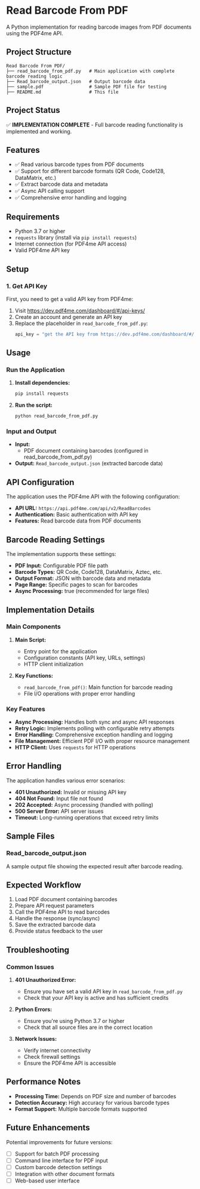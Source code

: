 # Read Barcode From PDF

A Python implementation for reading barcode images from PDF documents using the PDF4me API.

## Project Structure

```
Read Barcode From PDF/
├── read_barcode_from_pdf.py   # Main application with complete barcode reading logic
├── Read_barcode_output.json   # Output barcode data
├── sample.pdf                 # Sample PDF file for testing
├── README.md                  # This file
```

## Project Status

✅ **IMPLEMENTATION COMPLETE** - Full barcode reading functionality is implemented and working.

## Features

- ✅ Read various barcode types from PDF documents
- ✅ Support for different barcode formats (QR Code, Code128, DataMatrix, etc.)
- ✅ Extract barcode data and metadata
- ✅ Async API calling support
- ✅ Comprehensive error handling and logging

## Requirements

- Python 3.7 or higher
- `requests` library (install via `pip install requests`)
- Internet connection (for PDF4me API access)
- Valid PDF4me API key

## Setup

### 1. Get API Key
First, you need to get a valid API key from PDF4me:
1. Visit https://dev.pdf4me.com/dashboard/#/api-keys/
2. Create an account and generate an API key
3. Replace the placeholder in `read_barcode_from_pdf.py`:
   ```python
   api_key = "get the API key from https://dev.pdf4me.com/dashboard/#/api-keys"
   ```

## Usage

### Run the Application

1. **Install dependencies:**
   ```bash
   pip install requests
   ```

2. **Run the script:**
   ```bash
   python read_barcode_from_pdf.py
   ```

### Input and Output

- **Input:** 
  - PDF document containing barcodes (configured in read_barcode_from_pdf.py)
- **Output:** `Read_barcode_output.json` (extracted barcode data)

## API Configuration

The application uses the PDF4me API with the following configuration:
- **API URL:** `https://api.pdf4me.com/api/v2/ReadBarcodes`
- **Authentication:** Basic authentication with API key
- **Features:** Read barcode data from PDF documents

## Barcode Reading Settings

The implementation supports these settings:
- **PDF Input:** Configurable PDF file path
- **Barcode Types:** QR Code, Code128, DataMatrix, Aztec, etc.
- **Output Format:** JSON with barcode data and metadata
- **Page Range:** Specific pages to scan for barcodes
- **Async Processing:** true (recommended for large files)

## Implementation Details

### Main Components

1. **Main Script:**
   - Entry point for the application
   - Configuration constants (API key, URLs, settings)
   - HTTP client initialization

2. **Key Functions:**
   - `read_barcode_from_pdf()`: Main function for barcode reading
   - File I/O operations with proper error handling

### Key Features

- **Async Processing:** Handles both sync and async API responses
- **Retry Logic:** Implements polling with configurable retry attempts
- **Error Handling:** Comprehensive exception handling and logging
- **File Management:** Efficient PDF I/O with proper resource management
- **HTTP Client:** Uses `requests` for HTTP operations

## Error Handling

The application handles various error scenarios:
- **401 Unauthorized:** Invalid or missing API key
- **404 Not Found:** Input file not found
- **202 Accepted:** Async processing (handled with polling)
- **500 Server Error:** API server issues
- **Timeout:** Long-running operations that exceed retry limits

## Sample Files

### Read_barcode_output.json
A sample output file showing the expected result after barcode reading.

## Expected Workflow

1. Load PDF document containing barcodes
2. Prepare API request parameters
3. Call the PDF4me API to read barcodes
4. Handle the response (sync/async)
5. Save the extracted barcode data
6. Provide status feedback to the user

## Troubleshooting

### Common Issues

1. **401 Unauthorized Error:**
   - Ensure you have set a valid API key in `read_barcode_from_pdf.py`
   - Check that your API key is active and has sufficient credits

2. **Python Errors:**
   - Ensure you're using Python 3.7 or higher
   - Check that all source files are in the correct location

3. **Network Issues:**
   - Verify internet connectivity
   - Check firewall settings
   - Ensure the PDF4me API is accessible

## Performance Notes

- **Processing Time:** Depends on PDF size and number of barcodes
- **Detection Accuracy:** High accuracy for various barcode types
- **Format Support:** Multiple barcode formats supported

## Future Enhancements

Potential improvements for future versions:
- [ ] Support for batch PDF processing
- [ ] Command line interface for PDF input
- [ ] Custom barcode detection settings
- [ ] Integration with other document formats
- [ ] Web-based user interface 